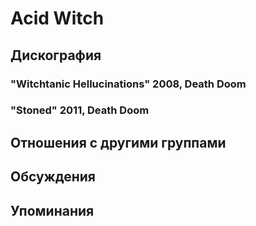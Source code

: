 # Acid Witch



## Дискография

### "Witchtanic Hellucinations" 2008, Death Doom



### "Stoned" 2011, Death Doom




## Отношения с другими группами


## Обсуждения


## Упоминания

